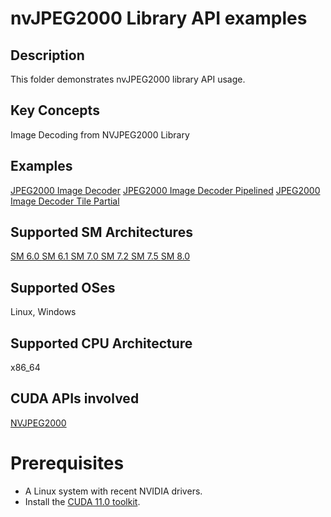 # nvJPEG2000 Library API examples

## Description

This folder demonstrates nvJPEG2000 library API usage.

## Key Concepts

Image Decoding from NVJPEG2000 Library

## Examples

[JPEG2000 Image Decoder](nvJPEG2000-Decoder/)
[JPEG2000 Image Decoder Pipelined](nvJPEG2000-Decoder-Pipelined/)
[JPEG2000 Image Decoder Tile Partial](nvjpeg2000-Decoder-Tile-Partial/)

## Supported SM Architectures

  [SM 6.0 ](https://developer.nvidia.com/cuda-gpus)  [SM 6.1 ](https://developer.nvidia.com/cuda-gpus)  [SM 7.0 ](https://developer.nvidia.com/cuda-gpus)  [SM 7.2 ](https://developer.nvidia.com/cuda-gpus)  [SM 7.5 ](https://developer.nvidia.com/cuda-gpus) [SM 8.0 ](https://developer.nvidia.com/cuda-gpus)

## Supported OSes

Linux, Windows

## Supported CPU Architecture

x86_64

## CUDA APIs involved
[NVJPEG2000](https://docs.nvidia.com/cuda/nvjpeg2000/index.html)


# Prerequisites
- A Linux system with recent NVIDIA drivers.
- Install the [CUDA 11.0 toolkit](https://developer.nvidia.com/cuda-downloads).

